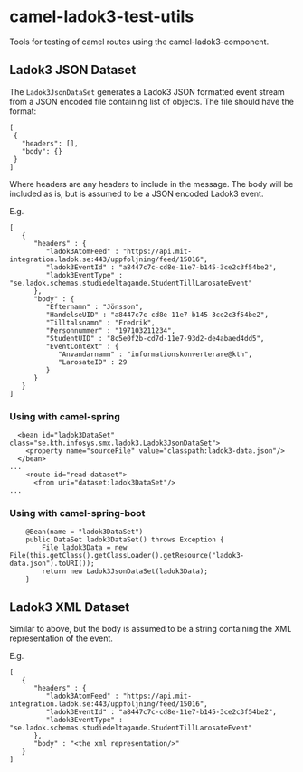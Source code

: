 # camel-ladok3-test-utils

Tools for testing of camel routes using the camel-ladok3-component.

## Ladok3 JSON Dataset

The `Ladok3JsonDataSet` generates a Ladok3 JSON formatted event stream
from a JSON encoded file containing list of objects. The file should have the format:

```
[
 {
   "headers": [],
   "body": {}
 }
]
```

Where headers are any headers to include in the message. The body will
be included as is, but is assumed to be a JSON encoded Ladok3 event.

E.g.

```
[
   {
      "headers" : {
         "ladok3AtomFeed" : "https://api.mit-integration.ladok.se:443/uppfoljning/feed/15016",
         "ladok3EventId" : "a8447c7c-cd8e-11e7-b145-3ce2c3f54be2",
         "ladok3EventType" : "se.ladok.schemas.studiedeltagande.StudentTillLarosateEvent"
      },
      "body" : {
         "Efternamn" : "Jönsson",
         "HandelseUID" : "a8447c7c-cd8e-11e7-b145-3ce2c3f54be2",
         "Tilltalsnamn" : "Fredrik",
         "Personnummer" : "197103211234",
         "StudentUID" : "8c5e0f2b-cd7d-11e7-93d2-de4abaed4dd5",
         "EventContext" : {
            "Anvandarnamn" : "informationskonverterare@kth",
            "LarosateID" : 29
         }
      }
   }
]
```

### Using with camel-spring

```
  <bean id="ladok3DataSet" class="se.kth.infosys.smx.ladok3.Ladok3JsonDataSet">
    <property name="sourceFile" value="classpath:ladok3-data.json"/>
  </bean>
...
    <route id="read-dataset">
      <from uri="dataset:ladok3DataSet"/>
...
```

### Using with camel-spring-boot

```
    @Bean(name = "ladok3DataSet")
    public DataSet ladok3DataSet() throws Exception {
        File ladok3Data = new File(this.getClass().getClassLoader().getResource("ladok3-data.json").toURI());
        return new Ladok3JsonDataSet(ladok3Data);
    }
```

## Ladok3 XML Dataset

Similar to above, but the body is assumed to be a string containing the XML representation of the event.

E.g.

```
[
   {
      "headers" : {
         "ladok3AtomFeed" : "https://api.mit-integration.ladok.se:443/uppfoljning/feed/15016",
         "ladok3EventId" : "a8447c7c-cd8e-11e7-b145-3ce2c3f54be2",
         "ladok3EventType" : "se.ladok.schemas.studiedeltagande.StudentTillLarosateEvent"
      },
      "body" : "<the xml representation/>"
   }
]
```
